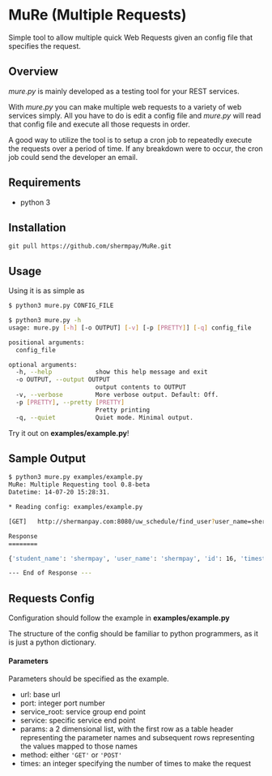 # MuRe (Multiple Requests) #
Simple tool to allow multiple quick Web Requests given an config file that specifies the request.

## Overview ##
*mure.py* is mainly developed as a testing tool for your REST services.  

With *mure.py* you can make multiple web requests to a variety of web services simply.
All you have to do is edit a config file and *mure.py* will read that config file and execute all those
requests in order.

A good way to utilize the tool is to setup a cron job to repeatedly execute the requests over a period of time.
If any breakdown were to occur, the cron job could send the developer an email.

## Requirements ##
* python 3

## Installation ##
`git pull https://github.com/shermpay/MuRe.git`

## Usage ##
Using it is as simple as
```bash
$ python3 mure.py CONFIG_FILE
```
```bash
$ python3 mure.py -h
usage: mure.py [-h] [-o OUTPUT] [-v] [-p [PRETTY]] [-q] config_file

positional arguments:
  config_file

optional arguments:
  -h, --help            show this help message and exit
  -o OUTPUT, --output OUTPUT
                        output contents to OUTPUT
  -v, --verbose         More verbose output. Default: Off.
  -p [PRETTY], --pretty [PRETTY]
                        Pretty printing
  -q, --quiet           Quiet mode. Minimal output.
```

Try it out on **examples/example.py**!

## Sample Output ##
```bash
$ python3 mure.py examples/example.py 
MuRe: Multiple Requesting tool 0.8-beta
Datetime: 14-07-20 15:28:31.

* Reading config: examples/example.py

[GET]   http://shermanpay.com:8080/uw_schedule/find_user?user_name=shermpay&

Response
========

{'student_name': 'shermpay', 'user_name': 'shermpay', 'id': 16, 'timestamp': '2014-04-03T22:38:29'}

--- End of Response ---
```

## Requests Config ##
Configuration should follow the example in **examples/example.py**

The structure of the config should be familiar to python programmers, as it is just a python dictionary.

#### Parameters ####
Parameters should be specified as the example. 

* url: base url
* port: integer port number
* service_root: service group end point
* service: specific service end point
* params: a 2 dimensional list, with the first row as a table header representing the parameter names and subsequent rows representing the values mapped to those names
* method: either `'GET'` or `'POST'`
* times: an integer specifying the number of times to make the request
